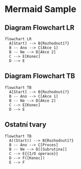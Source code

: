 # Mermaid Sample

## Diagram Flowchart LR

```mermaid
flowchart LR
  A[Start] --> B{Rozhodnutí?}
  B -- Ano --> C[Akce 1]
  B -- Ne --> D[Akce 2]
  C --> E[Konec]
  D --> E
```

## Diagram Flowchart TB

```mermaid
flowchart TB
  A[Start] --> B{Rozhodnutí?}
  B -- Ano --> C[Akce 1]
  B -- Ne --> D[Akce 2]
  C --> E[Konec]
  D --> E
```

## Ostatní tvary

```mermaid
flowchart TB
  A((Start)) --> B{Rozhodnutí?}
  B -- Ano --> C[Proces]
  B -- Ne --> D[[Subrutina]]
  C --> E{{I/O operace}}
  D --> F([Konec])
  E --> F
```